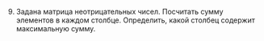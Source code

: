 9. Задана матрица неотрицательных чисел. Посчитать сумму элементов в каждом столбце. Определить, какой 
столбец содержит максимальную сумму. 